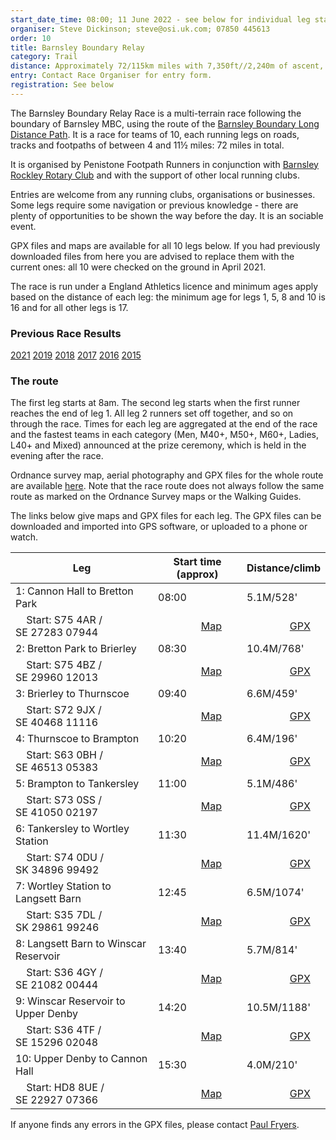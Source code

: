 ```yaml
---
start_date_time: 08:00; 11 June 2022 - see below for individual leg start times
organiser: Steve Dickinson; steve@osi.uk.com; 07850 445613
order: 10
title: Barnsley Boundary Relay
category: Trail
distance: Approximately 72/115km miles with 7,350ft//2,240m of ascent, over 10 legs
entry: Contact Race Organiser for entry form.
registration: See below
---
```

The Barnsley Boundary Relay Race is a multi-terrain race following the boundary of Barnsley MBC, using the route of the [Barnsley Boundary Long Distance Path](http://www.ldwa.org.uk/ldp/members/show_path.php?path_name=Barnsley+Boundary+Walk). It is a race for teams of 10, each running legs on roads, tracks and footpaths of between 4 and 11½ miles: 72 miles in total.



It is organised by Penistone Footpath Runners in conjunction with [Barnsley Rockley Rotary Club](http://barnsleyrockleyrotary.org.uk/) and with the support of other local running clubs.



Entries are welcome from any running clubs, organisations or businesses.  Some legs require some navigation or previous knowledge - there are plenty of opportunities to be shown the way before the day.  It is an sociable event.



GPX files and maps are available for all 10 legs below. If you had previously downloaded files from here you are advised to replace them with the current ones: all 10 were checked on the ground in April 2021.



The race is run under a England Athletics licence and minimum ages apply based on the distance of each leg: the minimum age for legs 1, 5, 8 and 10 is 16 and for all other legs is 17.



### Previous Race Results



[2021](http://pfrac.co.uk/wp-content/uploads/2021/06/BoundaryResults2021.pdf)
[2019](http://pfrac.co.uk/wp-content/uploads/2019/06/BBR-Results-2019.pdf)
[2018](http://pfrac.co.uk/wp-content/uploads/2018/06/BBR-Results-2018.pdf)
[2017](http://pfrac.co.uk/wp-content/uploads/2017/06/BBR-Results-2017.pdf)
[2016](http://pfrac.co.uk/wp-content/uploads/2016/06/BoundaryResults2016.xlsx)
[2015](http://pfrac.co.uk/wp-content/uploads/2015/06/BoundaryResults2015final.xlsx)



### The route



The first leg starts at 8am. The second leg starts when the first runner reaches the end of leg 1. All leg 2 runners set off together, and so on through the race. Times for each leg are aggregated at the end of the race and the fastest teams in each category (Men, M40+, M50+, M60+, Ladies, L40+ and Mixed) announced at the prize ceremony, which is held in the evening after the race.



Ordnance survey map, aerial photography and GPX files for the whole route are available [here](http://www.gps-routes.co.uk/routes/home.nsf/RoutesLinksWalks/barnsley-boundary-walk-walking-route#). Note that the race route does not always follow the same route as marked on the Ordnance Survey maps or the Walking Guides.



The links below give maps and GPX files for each leg. The GPX files can be downloaded and imported into GPS software, or uploaded to a phone or watch.


| Leg | Start time (approx) | Distance/climb |
| - | - | - |
| 1: Cannon Hall to Bretton Park | 08:00 | 5.1M/528' |
|     Start: S75 4AR / SE 27283 07944 |                 [Map](http://pfrac.co.uk/wp-content/uploads/2021/04/BB_Leg_1.jpg) |                 [GPX](http://results.pfrac.co.uk/BB_gpx_files/BB_Leg_1.gpx) |
| 2: Bretton Park to Brierley | 08:30 | 10.4M/768'|
|     Start: S75 4BZ / SE 29960 12013 |                 [Map](http://pfrac.co.uk/wp-content/uploads/2021/04/BB_Leg_2.jpg) |                 [GPX](http://results.pfrac.co.uk/BB_gpx_files/BB_Leg_2.gpx) |
| 3: Brierley to Thurnscoe | 09:40 | 6.6M/459' |
|     Start: S72 9JX / SE 40468 11116 |                 [Map](http://pfrac.co.uk/wp-content/uploads/2021/04/BB_Leg_3.jpg) |                 [GPX](http://results.pfrac.co.uk/BB_gpx_files/BB_Leg_3.gpx) |
| 4: Thurnscoe to Brampton | 10:20 | 6.4M/196' |
|     Start: S63 0BH / SE 46513 05383 |                 [Map](http://pfrac.co.uk/wp-content/uploads/2021/04/BB_Leg_4.jpg) |                 [GPX](http://results.pfrac.co.uk/BB_gpx_files/BB_Leg_4.gpx) |
| 5: Brampton to Tankersley | 11:00 | 5.1M/486' |
|     Start: S73 0SS / SE 41050 02197 |                 [Map](http://pfrac.co.uk/wp-content/uploads/2021/04/BB_Leg_5.jpg) |                 [GPX](http://results.pfrac.co.uk/BB_gpx_files/BB_Leg_5.gpx) |
| 6: Tankersley to Wortley Station | 11:30 | 11.4M/1620' |
|     Start: S74 0DU / SK 34896 99492 |                 [Map](http://pfrac.co.uk/wp-content/uploads/2021/04/BB_Leg_6.jpg) |                 [GPX](http://results.pfrac.co.uk/BB_gpx_files/BB_Leg_6.gpx) |
| 7: Wortley Station to Langsett Barn | 12:45 | 6.5M/1074' |
|     Start: S35 7DL / SK 29861 99246 |                 [Map](http://pfrac.co.uk/wp-content/uploads/2021/04/BB_Leg_7.jpg) |                 [GPX](http://results.pfrac.co.uk/BB_gpx_files/BB_Leg_7.gpx) |
| 8: Langsett Barn to Winscar Reservoir | 13:40 | 5.7M/814' |
|     Start: S36 4GY / SE 21082 00444 |                 [Map](http://pfrac.co.uk/wp-content/uploads/2021/04/BB_Leg_8.jpg) |                 [GPX](http://results.pfrac.co.uk/BB_gpx_files/BB_Leg_8.gpx) |
| 9: Winscar Reservoir to Upper Denby | 14:20 | 10.5M/1188' |
|     Start: S36 4TF / SE 15296 02048 |                 [Map](http://pfrac.co.uk/wp-content/uploads/2021/04/BB_Leg_9.jpg) |                 [GPX](http://results.pfrac.co.uk/BB_gpx_files/BB_Leg_9.gpx) |
| 10: Upper Denby to Cannon Hall | 15:30 | 4.0M/210' |
|     Start: HD8 8UE / SE 22927 07366 |                 [Map](http://pfrac.co.uk/wp-content/uploads/2021/04/BB_Leg_10.jpg) |                 [GPX](http://results.pfrac.co.uk/BB_gpx_files/BB_Leg_10.gpx) |

If anyone finds any errors in the GPX files, please contact [Paul Fryers](mailto:paul.fryers@gmail.com).
